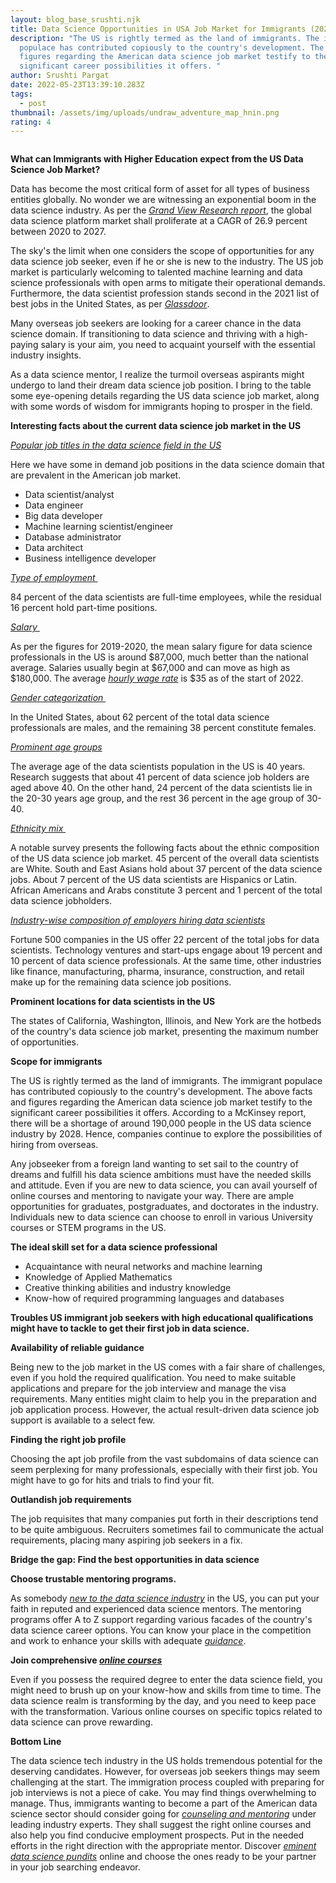 ```yaml
---
layout: blog_base_srushti.njk
title: Data Science Opportunities in USA Job Market for Immigrants (2022)
description: "The US is rightly termed as the land of immigrants. The immigrant
  populace has contributed copiously to the country's development. The facts and
  figures regarding the American data science job market testify to the
  significant career possibilities it offers. "
author: Srushti Pargat
date: 2022-05-23T13:39:10.283Z
tags:
  - post
thumbnail: /assets/img/uploads/undraw_adventure_map_hnin.png
rating: 4
---
```

<img src="/assets/img/uploads/undraw_adventure_map_hnin.png" class="img-fluid" alt="" >

**What can Immigrants with Higher Education expect from the US Data Science Job Market?** 

Data has become the most critical form of asset for all types of business entities globally. No wonder we are witnessing an exponential boom in the data science industry. As per the *[Grand View Research report](https://www.grandviewresearch.com/industry-analysis/data-science-platform-market)*, the global data science platform market shall proliferate at a CAGR of 26.9 percent between 2020 to 2027. 

The sky's the limit when one considers the scope of opportunities for any data science job seeker, even if he or she is new to the industry. The US job market is particularly welcoming to talented machine learning and data science professionals with open arms to mitigate their operational demands. Furthermore, the data scientist profession stands second in the 2021 list of best jobs in the United States, as per *[Glassdoor](https://www.glassdoor.com/List/Best-Jobs-in-America-LST_KQ0,20.htm)*. 

Many overseas job seekers are looking for a career chance in the data science domain. If transitioning to data science and thriving with a high-paying salary is your aim, you need to acquaint yourself with the essential industry insights.  

As a data science mentor, I realize the turmoil overseas aspirants might undergo to land their dream data science job position. I bring to the table some eye-opening details regarding the US data science job market, along with some words of wisdom for immigrants hoping to prosper in the field.

**Interesting facts about the current data science job market in the US**

*[Popular job titles in the data science field in the US](https://builtin.com/data-science/data-science-jobs)*

Here we have some in demand job positions in the data science domain that are prevalent in the American job market.

* Data scientist/analyst
* Data engineer
* Big data developer
* Machine learning scientist/engineer
* Database administrator
* Data architect
* Business intelligence developer

*[Type of employment ](https://www.careerexplorer.com/careers/data-scientist/demographics/)*

84 percent of the data scientists are full-time employees, while the residual 16 percent hold part-time positions. 

*[Salary ](https://www.careerexplorer.com/careers/data-scientist/salary/)*

As per the figures for 2019-2020, the mean salary figure for data science professionals in the US is around $87,000, much better than the national average. Salaries usually begin at $67,000 and can move as high as $180,000. The average *[hourly wage rate](https://www.salary.com/research/salary/benchmark/data-scientist-i-hourly-wages)* is $35 as of the start of 2022.

*[Gender categorization ](https://www.careerexplorer.com/careers/data-scientist/demographics/)*

In the United States, about 62 percent of the total data science professionals are males, and the remaining 38 percent constitute females. 

*[Prominent age groups](https://www.zippia.com/data-scientist-jobs/demographics/)*

The average age of the data scientists population in the US is 40 years. Research suggests that about 41 percent of data science job holders are aged above 40. On the other hand, 24 percent of the data scientists lie in the 20-30 years age group, and the rest 36 percent in the age group of 30-40.

*[Ethnicity mix ](https://www.careerexplorer.com/careers/data-scientist/demographics/)*

A notable survey presents the following facts about the ethnic composition of the US data science job market. 45 percent of the overall data scientists are White. South and East Asians hold about 37 percent of the data science jobs. About 7 percent of the US data scientists are Hispanics or Latin. African Americans and Arabs constitute 3 percent and 1 percent of the total data science jobholders. 

*[Industry-wise composition of employers hiring data scientists](https://www.zippia.com/data-scientist-jobs/demographics/)*

Fortune 500 companies in the US offer 22 percent of the total jobs for data scientists. Technology ventures and start-ups engage about 19 percent and 10 percent of data science professionals. At the same time, other industries like finance, manufacturing, pharma, insurance, construction, and retail make up for the remaining data science job positions. 

**Prominent locations for data scientists in the US**

The states of California, Washington, Illinois, and New York are the hotbeds of the country's data science job market, presenting the maximum number of opportunities.

**Scope for immigrants** 

The US is rightly termed as the land of immigrants. The immigrant populace has contributed copiously to the country's development. The above facts and figures regarding the American data science job market testify to the significant career possibilities it offers. According to a McKinsey report, there will be a shortage of around 190,000 people in the US data science industry by 2028. Hence, companies continue to explore the possibilities of hiring from overseas.

Any jobseeker from a foreign land wanting to set sail to the country of dreams and fulfill his data science ambitions must have the needed skills and attitude. Even if you are new to data science, you can avail yourself of online courses and mentoring to navigate your way. There are ample opportunities for graduates, postgraduates, and doctorates in the industry. Individuals new to data science can choose to enroll in various University courses or STEM programs in the US. 

**The ideal skill set for a data science professional**

* Acquaintance with neural networks and machine learning
* Knowledge of Applied Mathematics
* Creative thinking abilities and industry knowledge
* Know-how of required programming languages and databases

**Troubles US immigrant job seekers with high educational qualifications might have to tackle to get their first job in data science.**

**Availability of reliable guidance**

Being new to the job market in the US comes with a fair share of challenges, even if you hold the required qualification. You need to make suitable applications and prepare for the job interview and manage the visa requirements. Many entities might claim to help you in the preparation and job application process. However, the actual result-driven data science job support is available to a select few.

**Finding the right job profile**

Choosing the apt job profile from the vast subdomains of data science can seem perplexing for many professionals, especially with their first job. You might have to go for hits and trials to find your fit.

**Outlandish job requirements**

The job requisites that many companies put forth in their descriptions tend to be quite ambiguous. Recruiters sometimes fail to communicate the actual requirements, placing many aspiring job seekers in a fix.

**Bridge the gap: Find the best opportunities in data science**

**Choose trustable mentoring programs.**

As somebody *[new to the data science industry](https://saeedmirshekari.com/blog/2022-04-17-5-things-you-need-to-get-your-first-job-in-data-science-analytics/)* in the US, you can put your faith in reputed and experienced data science mentors. The mentoring programs offer A to Z support regarding various facades of the country's data science career options. You can know your place in the competition and work to enhance your skills with adequate *[guidance](https://saeedmirshekari.com/coaching-plan/)*.

**Join comprehensive *[online courses](https://saeedmirshekari.com/ecourse-bdsf/)***

Even if you possess the required degree to enter the data science field, you might need to brush up on your know-how and skills from time to time. The data science realm is transforming by the day, and you need to keep pace with the transformation. Various online courses on specific topics related to data science can prove rewarding.

**Bottom Line**

The data science tech industry in the US holds tremendous potential for the deserving candidates. However, for overseas job seekers things may seem challenging at the start. The immigration process coupled with preparing for job interviews is not a piece of cake. You may find things overwhelming to manage. Thus, immigrants wanting to become a part of the American data science sector should consider going for *[counseling and mentoring](https://saeedmirshekari.com/services/)* under leading industry experts. They shall suggest the right online courses and also help you find conducive employment prospects. Put in the needed efforts in the right direction with the appropriate mentor. Discover *[eminent data science pundits](https://saeedmirshekari.com/blog/2022-05-13-mentoring-is-a-road-trip-a-personal-story/)* online and choose the ones ready to be your partner in your job searching endeavor.